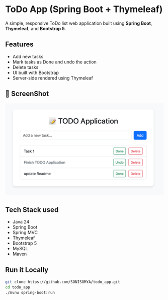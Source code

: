 #  ToDo App (Spring Boot + Thymeleaf)

A simple, responsive ToDo list web application built using **Spring Boot**, **Thymeleaf**, and **Bootstrap 5**.

## Features

- Add new tasks
- Mark tasks as Done and undo the action
- Delete tasks
- UI built with Bootstrap
- Server-side rendered using Thymeleaf

## 📸 ScreenShot

![screenshot](screenshots/ui-preview.png)

## Tech Stack used

- Java 24
- Spring Boot
- Spring MVC
- Thymeleaf
- Bootstrap 5
- MySQL
- Maven

## Run it Locally

```bash
git clone https://github.com/SONISOMYA/todo_app.git
cd todo_app
./mvnw spring-boot:run
